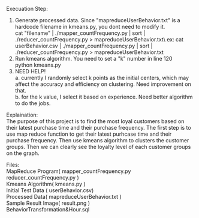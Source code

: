 Execuation Step:
1. Generate processed data. Since "mapreduceUserBehavior.txt" is a hardcode filename in kmeans.py, you dont need to modify it.\
  cat "filename" | ./mapper_countFrequency.py | sort | ./reducer_countFrequency.py > mapreduceUserBehavior.txt\ 
  ex: cat userBehavior.csv | ./mapper_countFrequency.py | sort | ./reducer_countFrequency.py > mapreduceUserBehavior.txt 
2. Run kmeans algorithm. You need to set a "k" number in line 120 \
  python kmeans.py
3. NEED HELP!\
  a. currently I randomly select k points as the initial centers, which may affect the accuracy and efficiency on clustering. Need improvement on that.\
  b. for the k value, I select it based on experience. Need better algorithm to do the jobs.



Explaination:\
The purpose of this project is to find the most loyal customers based on their latest purchase time and their purchase frequency. The first step is to use map reduce function to get their latest purhcase time and their purchase frequency. Then use kmeans algorithm to clusters the customer groups. Then we can clearly see the loyalty level of each customer groups on the graph. 



Files: \
MapReduce Program( mapper_countFrequency.py reducer_countFrequency.py )\
Kmeans Algorithm( kmeans.py )\
Initial Test Data ( userBehavior.csv)\
Processed Data( mapreduceUserBehavior.txt )\
Sample Result Image( result.png )\
BehaviorTransformation&Hour.sql
